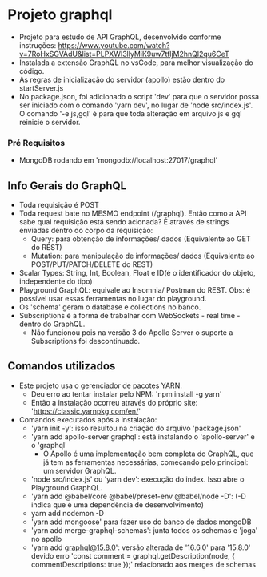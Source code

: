 # Projeto graphql

* Projeto para estudo de API GraphQL, desenvolvido conforme instruções: https://www.youtube.com/watch?v=7RoHxSGVAdU&list=PLPXWI3llyMiK9uw7tfljM2hnQl2qu6CeT
* Instalada a extensão GraphQL no vsCode, para melhor visualização do código.
* As regras de inicialização do servidor (apollo) estão dentro do startServer.js
* No package.json, foi adicionado o script 'dev' para que o servidor possa ser iniciado com o comando 'yarn dev', no lugar de 'node src/index.js'. O comando '-e js,gql' é para que toda alteração em arquivo js e gql reinicie o servidor.

### Pré Requisitos

* MongoDB rodando em 'mongodb://localhost:27017/graphql'

## Info Gerais do GraphQL

* Toda requisição é POST
* Toda request bate no MESMO endpoint (/graphql). Então como a API sabe qual requisição está sendo acionada? É através de strings enviadas dentro do corpo da requisição:
    * Query: para obtenção de informações/ dados (Equivalente ao GET do REST)
    * Mutation: para manipulação de informações/ dados (Equivalente ao POST/PUT/PATCH/DELETE do REST)
* Scalar Types: String, Int, Boolean, Float e ID(é o identificador do objeto, independente do tipo)
* Playground GraphQL: equivale ao Insomnia/ Postman do REST. Obs: é possível usar essas ferramentas no lugar do playground.
* Os 'schema' geram o database e collections no banco.
* Subscriptions é a forma de trabalhar com WebSockets - real time - dentro do GraphQL.
    * Não funcionou pois na versão 3 do Apollo Server o suporte a Subscriptions foi descontinuado.

## Comandos utilizados

* Este projeto usa o gerenciador de pacotes YARN.
    * Deu erro ao tentar instalar pelo NPM: 'npm install -g yarn'
    * Então a instalação ocorreu através do próprio site: 'https://classic.yarnpkg.com/en/'
* Comandos executados após a instalação:
    * 'yarn init -y': isso resultou na criação do arquivo 'package.json'
    * 'yarn add apollo-server graphql': está instalando o 'apollo-server' e o 'graphql'
        * O Apollo é uma implementação bem completa do GraphQL, que já tem as ferramentas necessárias, começando pelo principal: um servidor GraphQL.
    * 'node src/index.js' ou 'yarn dev': execução do index. Isso abre o Playground GraphQL.
    * 'yarn add @babel/core @babel/preset-env @babel/node -D': (-D indica que é uma dependência de desenvolvimento)
    * yarn add nodemon -D
    * 'yarn add mongoose' para fazer uso do banco de dados mongoDB
    * 'yarn add merge-graphql-schemas': junta todos os schemas e 'joga' no apollo
    * 'yarn add graphql@15.8.0': versão alterada de '16.6.0' para '15.8.0' devido erro 'const comment = graphql.getDescription(node, { commentDescriptions: true });' relacionado aos merges de schemas